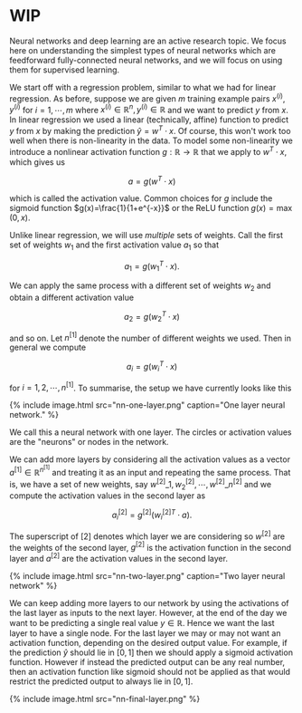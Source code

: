 ---
---

# WIP

Neural networks and deep learning are an active research topic. We focus here on understanding the simplest types of neural networks which are feedforward fully-connected neural networks, and we will focus on using them for supervised learning. 

We start off with a regression problem, similar to what we had for linear regression. As before, suppose we are given $m$ training example pairs $x^{(i)},y^{(i)}$ for $i=1,\cdots,m$ where $x^{(i)}\in\mathbb R^{ n},y^{(i)}\in\mathbb R$ and we want to predict $y$ from $x$. In linear regression we used a linear (technically, affine) function to predict $y$ from $x$ by making the prediction $\hat y=w^T\cdot x$. Of course, this won't work too well when there is non-linearity in the data. To model some non-linearity we introduce a nonlinear activation function $g:\mathbb R\to\mathbb R$ that we apply to $w^T\cdot x$, which gives us


$$
a=g(w^T\cdot x)
$$


which is called the activation value. Common choices for $g$ include the sigmoid function $g(x)=\frac{1}{1+e^{-x}}$ or the ReLU function $g(x)=\max(0,x)$.

Unlike linear regression, we will use *multiple* sets of weights. Call the first set of weights $w_1$ and the first activation value $a_1$ so that


$$
a_1=g(w_1^T\cdot x).
$$



We can apply the same process with a different set of weights $w_2$ and obtain a different activation value



$$
a_2=g(w_2^T\cdot x)
$$



and so on. Let $n^{[1]}$ denote the number of different weights we used. Then in general we compute



$$
a_i=g(w_i^T\cdot x)
$$



for $i=1,2,\cdots,n^{[1]}$. To summarise, the setup we have currently looks like this

{% include image.html src="nn-one-layer.png" caption="One layer neural network." %}

We call this a neural network with one layer. The circles or activation values are the "neurons" or nodes in the network.

We can add more layers by considering all the activation values as a vector $a^{[1]}\in\mathbb R^{n^{[1]}}$ and treating it as an input and repeating the same process. That is, we have a set of new weights, say $w^{[2]}\_1,w^{[2]}_2,\cdots,w^{[2]}\_{n^{[2]}}$ and we compute the activation values in the second layer as


$$
a_i^{[2]}=g^{[2]}({w^{[2]}_i}^T\cdot a).
$$


The superscript of $[2]$ denotes which layer we are considering so $w^{[2]}$ are the weights of the second layer, $g^{[2]}$ is the activation function in the second layer and $a^{[2]}$ are the activation values in the second layer.

{% include image.html src="nn-two-layer.png" caption="Two layer neural network" %}

We can keep adding more layers to our network by using the activations of the last layer as inputs to the next layer. However, at the end of the day we want to be predicting a single real value $y\in\mathbb R$. Hence we want the last layer to have a single node. For the last layer we may or may not want an activation function, depending on the desired output value. For example, if the prediction $\hat y$ should lie in $[0,1]$ then we should apply a sigmoid activation function. However if instead the predicted output can be any real number, then an activation function like sigmoid should not be applied as that would restrict the predicted output to always lie in $[0,1]$.

{% include image.html src="nn-final-layer.png" %}